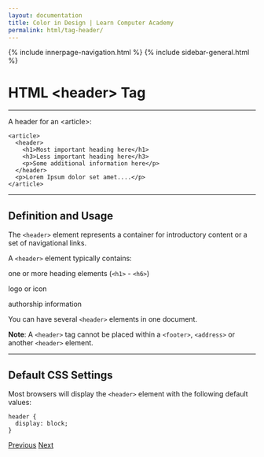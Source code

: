 ```yaml
---
layout: documentation
title: Color in Design | Learn Computer Academy
permalink: html/tag-header/
---
```

<div class="loader">
{% include innerpage-navigation.html %}
{% include sidebar-general.html %}
            <div class="page-content">
                <div class="content-wrapper">
                    <div class="row">
                        <div class="col-md-9 content">
                            <!-- Your content goes started here -->
                            <div class="doc-content">
                                <h1>HTML &lt;header> Tag</h1>
                                <hr>
                                <p>A header for an &lt;article>:</p>
                                <pre class="snippet"><code class="html">&lt;article>
  &lt;header>
    &lt;h1>Most important heading here&lt;/h1>
    &lt;h3>Less important heading here&lt;/h3>
    &lt;p>Some additional information here&lt;/p>
  &lt;/header>
  &lt;p>Lorem Ipsum dolor set amet....&lt;/p>
&lt;/article></code></pre>
                                <hr>
                                <h2>Definition and Usage</h2>
                                <p>The <code>&lt;header></code> element represents a container for introductory content or a set of navigational links.</p>
                                <p>A <code>&lt;header></code> element typically contains:</p>
                                <p>one or more heading elements (<code>&lt;h1></code> - <code>&lt;h6></code>)</p>
                                <p>logo or icon</p>
                                <p>authorship information</p>
                                <p>You can have several <code>&lt;header></code> elements in one document.</p>
                                <p><b>Note</b>: A <code>&lt;header></code> tag cannot be placed within a <code>&lt;footer></code>, <code>&lt;address></code> or another <code>&lt;header></code> element.</p>
                                <hr>
                                <h2>Default CSS Settings</h2>
                                <p>Most browsers will display the <code>&lt;header></code> element with the following default values:</p>
                                <pre class="snippet"><code class="css">header {
  display: block;
}</code></pre>
                            </div>
                            <!-- /.Your content goes ends here -->
                            <div class="footer-btn d-flex justify-content-between">
                                <a href="tag-footer" class="btn"><i class="fas fa-arrow-circle-left"></i>Previous</a>
                                <a href="tag-main" class="btn">Next<i class="fas fa-arrow-circle-right"></i></a>
                            </div>
                            <!-- /.End of footer button -->
                        </div>
                        <!-- Right Sidebar Start-->
                        <?php include '../includes/right-sidebar-innerpage.php'; ?>
                        <!-- Right-Sidebar End -->
                    </div>
                </div>
